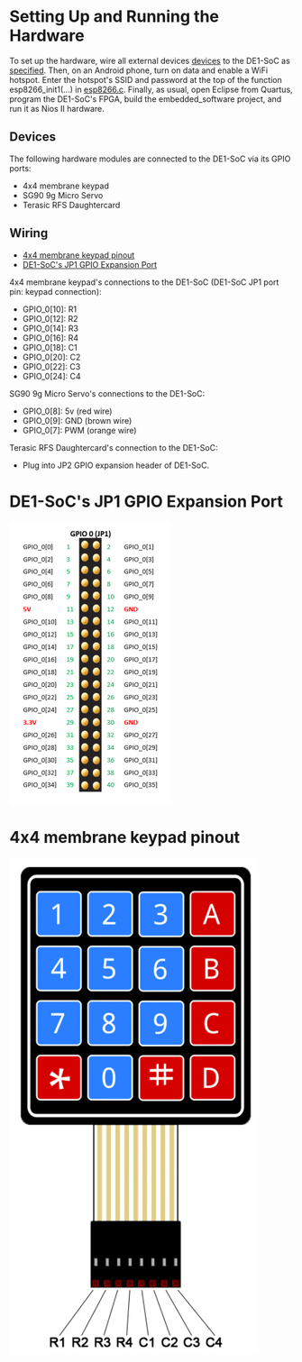# Setting Up and Running the Hardware 

To set up the hardware, wire all external devices [devices](#devices)
to the DE1-SoC as [specified](#wiring). Then, on an Android phone, turn on data
and enable a WiFi hotspot. Enter the hotspot's SSID and password at the top of 
the function esp8266_init1(...) in [esp8266.c](software/embedded_software/esp8266.c).
Finally, as usual, open Eclipse from Quartus, program the DE1-SoC's FPGA, build 
the embedded_software project, and run it as Nios II hardware.

## Devices
The following hardware modules are connected to the DE1-SoC via its GPIO ports:
- 4x4 membrane keypad
- SG90 9g Micro Servo
- Terasic RFS Daughtercard

## Wiring
- [4x4 membrane keypad pinout](#4x4-membrane-keypad-pinout)
- [DE1-SoC's JP1 GPIO Expansion Port](#de1-socs-jp1-gpio-expansion-port)

4x4 membrane keypad's connections to the DE1-SoC (DE1-SoC JP1 port pin: keypad connection):

- GPIO_0[10]: R1     
- GPIO_0[12]: R2 
- GPIO_0[14]: R3  
- GPIO_0[16]: R4  
- GPIO_0[18]: C1 
- GPIO_0[20]: C2 
- GPIO_0[22]: C3 
- GPIO_0[24]: C4 

SG90 9g Micro Servo's connections to the DE1-SoC:

- GPIO_0[8]: 5v (red wire)
- GPIO_0[9]: GND (brown wire)
- GPIO_0[7]: PWM (orange wire)

Terasic RFS Daughtercard's connection to the DE1-SoC:

- Plug into JP2 GPIO expansion header of DE1-SoC.

# DE1-SoC's JP1 GPIO Expansion Port

![DE1-SoC's JP1 GPIO expansion port](images/DE1_SoC_GPIOI_port.png)

# 4x4 membrane keypad pinout

![4 x 4 membrane keypad pinout](images/four_by_four_pinpad.png)